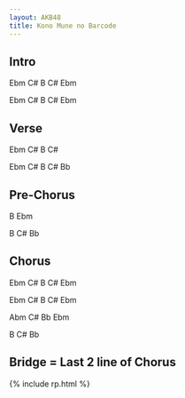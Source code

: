 ```yaml
---
layout: AKB48
title: Kono Mune no Barcode
---
```

## Intro 
Ebm C# B C# Ebm 

Ebm C# B C# Ebm 

## Verse 
Ebm C# B C# 

Ebm C# B C# Bb 

## Pre-Chorus 
B Ebm 

B C# Bb 

## Chorus 
Ebm C# B C# Ebm 

Ebm C# B C# Ebm 

Abm C# Bb Ebm 

B C# Bb 

## Bridge = Last 2 line of Chorus 

{% include rp.html %}
